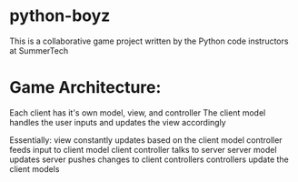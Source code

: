 python-boyz
===========
This is a collaborative game project written by the Python code instructors at SummerTech

Game Architecture:
==================


Each client has it's own model, view, and controller
The client model handles the user inputs and updates the view accordingly

Essentially:
view constantly updates based on the client model
controller feeds input to client model
client controller talks to server
server model updates
server pushes changes to client controllers
controllers update the client models
